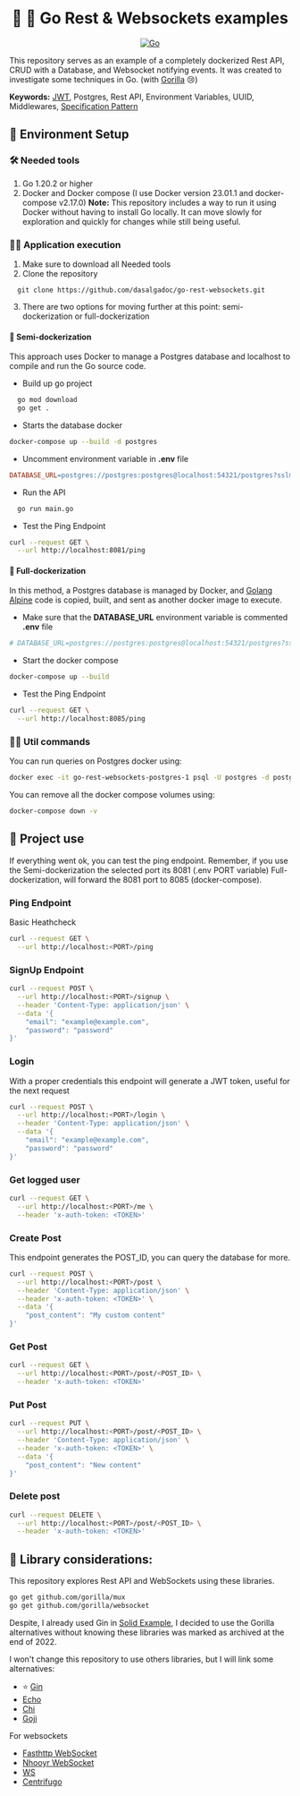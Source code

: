 <h1 align="center">
  🚀 🐹 Go Rest & Websockets examples 
</h1>

<p align="center">
    <a href="#"><img src="https://img.shields.io/badge/technology-go-blue.svg" alt="Go"/></a>
</p>

This repository serves as an example of a completely dockerized Rest API, CRUD with a Database, and Websocket notifying events.
It was created to investigate some techniques in Go. (with [Gorilla](https://github.com/gorilla#gorilla-toolkit) 😢)

__Keywords:__
[JWT](./resources/notes/JWTNOTES.md), Postgres, Rest API, Environment Variables, UUID, Middlewares, [Specification Pattern](./resources/notes/SPECIFICATION_NOTES.md)

## 🧲 Environment Setup

### 🛠️ Needed tools

1. Go 1.20.2 or higher
2. Docker and Docker compose (I use Docker version 23.01.1 and docker-compose v2.17.0)
   __Note:__ This repository includes a way to run it using Docker without having to install Go locally. It can move slowly for exploration and quickly for changes while still being useful. 

### 🏃🏻 Application execution

1. Make sure to download all Needed tools
2. Clone the repository
```
  git clone https://github.com/dasalgadoc/go-rest-websockets.git
```
3. There are two options for moving further at this point: semi-dockerization or full-dockerization

#### 🐬 Semi-dockerization

This approach uses Docker to manage a Postgres database and localhost to compile and run the Go source code.

- Build up go project

```bash
  go mod download
  go get .
```

- Starts the database docker

```bash
docker-compose up --build -d postgres
```

- Uncomment environment variable in __.env__ file

```makefile
DATABASE_URL=postgres://postgres:postgres@localhost:54321/postgres?sslmode=disable
```

- Run the API
```bash
  go run main.go
```

- Test the Ping Endpoint
```bash
curl --request GET \
  --url http://localhost:8081/ping
```

#### 🐳 Full-dockerization

In this method, a Postgres database is managed by Docker, and [Golang Alpine](https://hub.docker.com/_/golang) code is copied, built, and sent as another docker image to execute.

- Make sure that the __DATABASE_URL__ environment variable is commented __.env__ file
```makefile
# DATABASE_URL=postgres://postgres:postgres@localhost:54321/postgres?sslmode=disable
```

- Start the docker compose
```bash
docker-compose up --build
```

- Test the Ping Endpoint
```bash
curl --request GET \
  --url http://localhost:8085/ping
```

### 🤳🏻 Util commands

You can run queries on Postgres docker using:
```bash
docker exec -it go-rest-websockets-postgres-1 psql -U postgres -d postgres -c "<QUERY>"
```

You can remove all the docker compose volumes using:
```bash
docker-compose down -v
```

## 🧳 Project use

If everything went ok, you can test the ping endpoint.
Remember, if you use the Semi-dockerization the selected port its 8081 (.env PORT variable)
Full-dockerization, will forward the 8081 port to 8085 (docker-compose).

### Ping Endpoint
Basic Heathcheck
```bash
curl --request GET \
  --url http://localhost:<PORT>/ping
```

### SignUp Endpoint
```bash
curl --request POST \
  --url http://localhost:<PORT>/signup \
  --header 'Content-Type: application/json' \
  --data '{
	"email": "example@example.com",
	"password": "password"
}'
```

### Login
With a proper credentials this endpoint will generate a JWT token, useful for the next request
```bash
curl --request POST \
  --url http://localhost:<PORT>/login \
  --header 'Content-Type: application/json' \
  --data '{
	"email": "example@example.com",
	"password": "password"
}'
```

### Get logged user 
```bash
curl --request GET \
  --url http://localhost:<PORT>/me \
  --header 'x-auth-token: <TOKEN>'
```

### Create Post
This endpoint generates the POST_ID, you can query the database for more.
```bash
curl --request POST \
  --url http://localhost:<PORT>/post \
  --header 'Content-Type: application/json' \
  --header 'x-auth-token: <TOKEN>' \
  --data '{
	"post_content": "My custom content"
}'
```

### Get Post
```bash
curl --request GET \
  --url http://localhost:<PORT>/post/<POST_ID> \
  --header 'x-auth-token: <TOKEN>'
```

### Put Post
```bash
curl --request PUT \
  --url http://localhost:<PORT>/post/<POST_ID> \
  --header 'Content-Type: application/json' \
  --header 'x-auth-token: <TOKEN>' \
  --data '{
	"post_content": "New content"
}'
```

### Delete post
```bash
curl --request DELETE \
  --url http://localhost:<PORT>/post/<POST_ID> \
  --header 'x-auth-token: <TOKEN>'
```

## 📕 Library considerations:

This repository explores Rest API and WebSockets using these libraries.

```bash
go get github.com/gorilla/mux 
go get github.com/gorilla/websocket
```

Despite, I already used Gin in [Solid Example](https://github.com/dasalgadoc/solid-example-go), I decided to use the Gorilla alternatives without knowing these libraries
was marked as archived at the end of 2022.

I won't change this repository to use others libraries, but I will link some alternatives:

- ⭐️ [Gin](https://gin-gonic.com/)
- [Echo](https://echo.labstack.com/)
- [Chi](https://go-chi.io/#/) 
- [Goji](https://goji.io/)

For websockets

- [Fasthttp WebSocket](https://github.com/fasthttp/websocket)
- [Nhooyr WebSocket](https://github.com/nhooyr/websocket)
- [WS](https://github.com/gobwas/ws)
- [Centrifugo](https://github.com/centrifugal/centrifugo)
